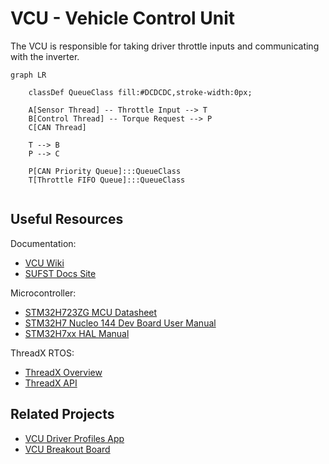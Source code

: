 # VCU - Vehicle Control Unit
The VCU is responsible for taking driver throttle inputs and communicating with the inverter.


```mermaid
graph LR

    classDef QueueClass fill:#DCDCDC,stroke-width:0px;
    
    A[Sensor Thread] -- Throttle Input --> T
    B[Control Thread] -- Torque Request --> P
    C[CAN Thread]
    
    T --> B
    P --> C
    
    P[CAN Priority Queue]:::QueueClass
    T[Throttle FIFO Queue]:::QueueClass
    
```


## Useful Resources

Documentation:
- [VCU Wiki](https://github.com/sufst/vcu/wiki)
- [SUFST Docs Site](https://docs.sufst.co.uk/en/latest/)

Microcontroller:
- [STM32H723ZG MCU Datasheet](https://www.st.com/resource/en/datasheet/stm32h723vg.pdf)
- [STM32H7 Nucleo 144 Dev Board User Manual](https://www.st.com/resource/en/user_manual/dm00499160-stm32h7-nucleo144-boards-mb1364-stmicroelectronics.pdf)
- [STM32H7xx HAL Manual](https://www.st.com/resource/en/user_manual/um2217-description-of-stm32h7-hal-and-lowlayer-drivers-stmicroelectronics.pdf)

ThreadX RTOS:
- [ThreadX Overview](https://docs.microsoft.com/en-us/azure/rtos/threadx/overview-threadx)
- [ThreadX API](https://docs.microsoft.com/en-us/azure/rtos/threadx/chapter4)


## Related Projects

- [VCU Driver Profiles App](https://github.com/sufst/vcu-driver-profile)
- [VCU Breakout Board](https://github.com/sufst/vcu-breakout)
